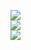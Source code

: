 ![](https://github-readme-stats.vercel.app/api?username=ThinukaR&theme=dark&hide_border=true&include_all_commits=false&count_private=false)<br/>
![](https://nirzak-streak-stats.vercel.app/?user=ThinukaR&theme=dark&hide_border=true)<br/>
![](https://github-readme-stats.vercel.app/api/top-langs/?username=ThinukaR&theme=dark&hide_border=true&include_all_commits=false&count_private=false&layout=compact)
